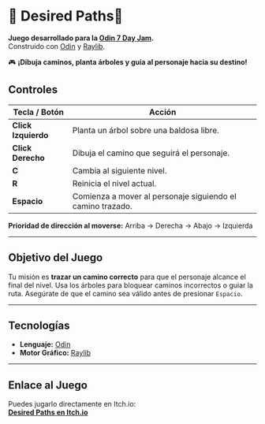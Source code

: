 # :evergreen_tree: Desired Paths:evergreen_tree:

**Juego desarrollado para la [Odin 7 Day Jam](https://itch.io/jam/odin-jam).**  
Construido con [Odin](https://odin-lang.org/) y [Raylib](https://www.raylib.com/).

:video_game: **¡Dibuja caminos, planta árboles y guía al personaje hacia su destino!**

## Controles

| Tecla / Botón     | Acción                                                        |
|-------------------|---------------------------------------------------------------|
| **Click Izquierdo** | Planta un árbol sobre una baldosa libre.                     |
| **Click Derecho**   | Dibuja el camino que seguirá el personaje.                   |
| **C**              | Cambia al siguiente nivel.                                   |
| **R**              | Reinicia el nivel actual.                                    |
| **Espacio**        | Comienza a mover al personaje siguiendo el camino trazado.   |

**Prioridad de dirección al moverse:** Arriba → Derecha → Abajo → Izquierda

---

## Objetivo del Juego

Tu misión es **trazar un camino correcto** para que el personaje alcance el final del nivel. Usa los árboles para bloquear caminos incorrectos o guiar la ruta. Asegúrate de que el camino sea válido antes de presionar `Espacio`.

---

## Tecnologías

- **Lenguaje:** [Odin](https://odin-lang.org/)
- **Motor Gráfico:** [Raylib](https://www.raylib.com/)

---

## Enlace al Juego

Puedes jugarlo directamente en Itch.io:  
[**Desired Paths en Itch.io**](https://expectati0ns.itch.io/desired-paths)
